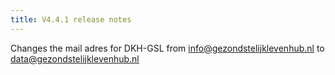 ```yaml
---
title: V4.4.1 release notes
---
```


Changes the mail adres for DKH-GSL from info@gezondstelijklevenhub.nl to data@gezondstelijklevenhub.nl
